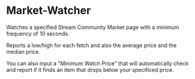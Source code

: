 # Market-Watcher
Watches a specified Stream Community Market page with a minimum frequency of 10 seconds.

Reports a low/high for each fetch and also the average price and the median price.

You can also input a "Minimum Watch Price" that will automatically check and report if it finds an item that drops below your specificed price. 

